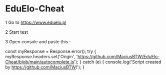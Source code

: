 # EduElo-Cheat

1 Go to https://www.eduelo.pl


2 Start test


3 Open console and paste this :

const myResponse = Response.error();
try {
  myResponse.headers.set('Origin', 'https://github.com/MaciusBTW/EduElo-Cheat/blob/main/autocomplete.js');
} catch (e) {
  console.log('Script created by https://github.com/MaciusBTW!');
}
